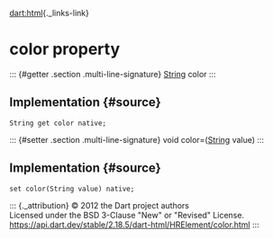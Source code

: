 [dart:html](../../dart-html/dart-html-library){._links-link}

color property
==============

::: {#getter .section .multi-line-signature}
[String](../../dart-core/string-class) color
:::

Implementation {#source}
--------------

``` {.language-dart data-language="dart"}
String get color native;
```

::: {#setter .section .multi-line-signature}
void color=([String](../../dart-core/string-class) value)
:::

Implementation {#source}
--------------

``` {.language-dart data-language="dart"}
set color(String value) native;
```

::: {._attribution}
© 2012 the Dart project authors\
Licensed under the BSD 3-Clause \"New\" or \"Revised\" License.\
<https://api.dart.dev/stable/2.18.5/dart-html/HRElement/color.html>
:::
